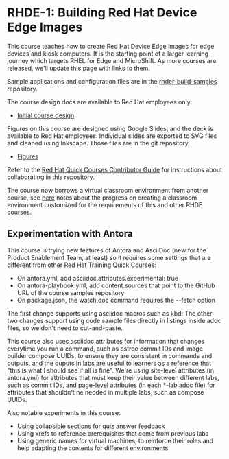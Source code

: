# RHDE-1: Building Red Hat Device Edge Images

This course teaches how to create Red Hat Device Edge images for edge devices and kiosk computers. It is the starting point of a larger learning journey which targets RHEL for Edge and MicroShift. As more courses are released, we'll update this page with links to them.

Sample applications and configuration files are in the [rhder-build-samples](https://github.com/RedHatQuickCourses/rhde-build-samples/tree/main) repository.

The course design docs are available to Red Hat employees only:

* [Initial course design](https://docs.google.com/document/d/1WloibD7XzA8SRunD5c1XktAzXAC_0D0ChAYddQzkgmI/edit?usp=sharing)

Figures on this course are designed using Google Slides, and the deck is available to Red Hat employees. Individual slides are exported to SVG files and cleaned using Inkscape. Those files are in the git repository.

* [Figures](https://docs.google.com/presentation/d/1tpZx28kQ2hITdSKmMf4ho7QsNuV0XygGI4ZOTPFj7nY/edit?usp=sharing)

Refer to the [Red Hat Quick Courses Contributor Guide](https://redhatquickcourses.github.io/welcome/1/guide/overview.html) for instructions about collaborating in this repository.

The course now borrows a virtual classroom environment from another course, see [here](https://docs.google.com/document/d/1WzCPaNG-IPubtlqYtvQlz6XHVVWtDZscWSBqwgLDzmo/edit?usp=sharing) notes about the progress on creating a classroom environment customized for the requirements of this and other RHDE courses.

## Experimentation with Antora

This course is trying new features of Antora and AsciiDoc (new for the Product Enablement Team, at least) so it requires some settings that are different from other Red Hat Training Quick Courses:

* On antora.yml, add asciidoc.attributes.experimental: true
* On antora-playbook.yml, add content.sources that point to the GitHub URL of the course samples repository
* On package.json, the watch.doc command requires the --fetch option

The first change supports using asciidoc macros such as kbd: The other two changes support using code sample files directly in listings inside adoc files, so we don't need to cut-and-paste.

This course also uses asciidoc attributes for information that changes everytime you run a command, such as ostree commit IDs and image builder compose UUIDs, to ensure they are consistent in commands and outputs, and the ouputs in labs are useful to learners as a reference that "this is what I should see if all is fine". We're using site-level attributes (in antora.yml) for attributes that must keep their value between different labs, such as commit IDs, and page-level attributes (in each *-lab.adoc file) for attributes that shouldn't ne nedded in multiple labs, such as compose UUIDs.

Also notable experiments in this course:

* Using collapsible sections for quiz answer feedback
* Using xrefs to reference prerequisites that come from previous labs
* Using generic names for virtual machines, to reinforce their roles and help adapting the contents for different environments
